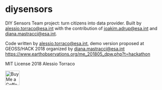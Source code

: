 # diysensors
DIY Sensors Team project: turn citizens into data provider. 
Built by alessio.torraco@esa.int with the contribution of joakim.adrup@esa.int and diana.mastracci@esa.int.

Code written by alessio.torraco@esa.int, demo version proposed at GEOSS/HACK 2018 organized by diana.mastracci@esa.int
https://www.earthobservations.org/me_201805_dpw.php?t=hackathon

MIT License 2018 Alessio Torraco

<a href='https://ko-fi.com/alexienne' target='_blank'><img height='35' style='border:0px;height:46px;' src='https://az743702.vo.msecnd.net/cdn/kofi5.png?v=0' border='0' alt='Buy Me a Coffee at ko-fi.com'/>
